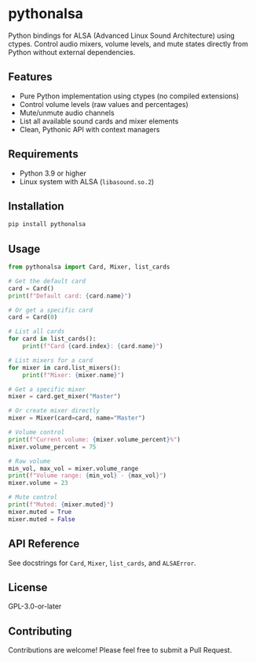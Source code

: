 # pythonalsa

Python bindings for ALSA (Advanced Linux Sound Architecture) using ctypes. Control audio mixers, volume levels, and mute states directly from Python without external dependencies.

## Features

- Pure Python implementation using ctypes (no compiled extensions)
- Control volume levels (raw values and percentages)
- Mute/unmute audio channels
- List all available sound cards and mixer elements
- Clean, Pythonic API with context managers

## Requirements

- Python 3.9 or higher
- Linux system with ALSA (`libasound.so.2`)

## Installation

```bash
pip install pythonalsa
```

## Usage

```python
from pythonalsa import Card, Mixer, list_cards

# Get the default card
card = Card()
print(f"Default card: {card.name}")

# Or get a specific card
card = Card(0)

# List all cards
for card in list_cards():
    print(f"Card {card.index}: {card.name}")

# List mixers for a card
for mixer in card.list_mixers():
    print(f"Mixer: {mixer.name}")

# Get a specific mixer
mixer = card.get_mixer("Master")

# Or create mixer directly
mixer = Mixer(card=card, name="Master")

# Volume control
print(f"Current volume: {mixer.volume_percent}%")
mixer.volume_percent = 75

# Raw volume
min_vol, max_vol = mixer.volume_range
print(f"Volume range: {min_vol} - {max_vol}")
mixer.volume = 23

# Mute control
print(f"Muted: {mixer.muted}")
mixer.muted = True
mixer.muted = False
```

## API Reference

See docstrings for `Card`, `Mixer`, `list_cards`, and `ALSAError`.

## License

GPL-3.0-or-later

## Contributing

Contributions are welcome! Please feel free to submit a Pull Request.
